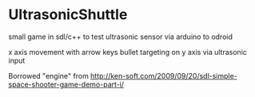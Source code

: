UltrasonicShuttle
=================

small game in sdl/c++ to test ultrasonic sensor via arduino to odroid

x axis movement with arrow keys
bullet targeting on y axis via ultrasonic input


Borrowed "engine" from http://ken-soft.com/2009/09/20/sdl-simple-space-shooter-game-demo-part-i/

